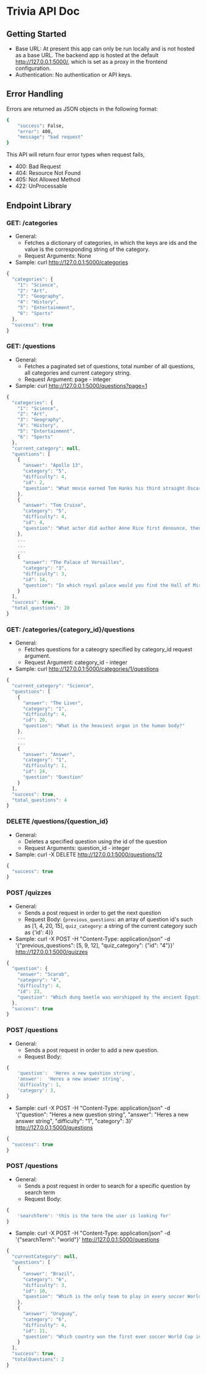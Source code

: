 # Trivia API Doc

## Getting Started

- Base URL: At present this app can only be run locally and is not hosted as a base URL. The backend app is hosted at the default http://127.0.0.1:5000/, which is set as a proxy in the frontend configuration.
- Authentication: No authentication or API keys.

## Error Handling

Errors are returned as JSON objects in the following format:

```bash
{
    "success": False, 
    "error": 400,
    "message": "bad request"
}
```

This API will return four error types when request fails,

- 400: Bad Request
- 404: Resource Not Found
- 405: Not Allowed Method
- 422: UnProcessable

## Endpoint Library

### GET: /categories

- General:
  - Fetches a dictionary of categories, in which the keys are ids and the value is the corresponding string of the category.
  - Request Arguments: None
- Sample: curl http://127.0.0.1:5000/categories

```js
{
  "categories": {
    "1": "Science",
    "2": "Art",
    "3": "Geography",
    "4": "History",
    "5": "Entertainment",
    "6": "Sports"
  },
  "success": true
}
```

### GET: /questions

- General:
  - Fetches a paginated set of questions, total number of all questions, all categories and current category string. 
  - Request Argument: page - integer
- Sample: curl http://127.0.0.1:5000/questions?page=1

```js
{
  "categories": {
    "1": "Science",
    "2": "Art",
    "3": "Geography",
    "4": "History",
    "5": "Entertainment",
    "6": "Sports"
  },
  "current_category": null,
  "questions": [
    {
      "answer": "Apollo 13",
      "category": "5",
      "difficulty": 4,
      "id": 2,
      "question": "What movie earned Tom Hanks his third straight Oscar nomination, in 1996?"
    },
    {
      "answer": "Tom Cruise",
      "category": "5",
      "difficulty": 4,
      "id": 4,
      "question": "What actor did author Anne Rice first denounce, then praise in the role of her beloved Lestat?"
    },
    ...
    ...
    ...
    {
      "answer": "The Palace of Versailles",
      "category": "3",
      "difficulty": 3,
      "id": 14,
      "question": "In which royal palace would you find the Hall of Mirrors?"
    }
  ],
  "success": true,
  "total_questions": 20
}
```

### GET: /categories/{category_id}/questions

- General:
  - Fetches questions for a cateogry specified by category_id request argument.
  - Request Argument: category_id - integer
- Sample: curl http://127.0.0.1:5000/categories/1/questions

```js
{
  "current_category": "Science",
  "questions": [
    {
      "answer": "The Liver",
      "category": "1",
      "difficulty": 4,
      "id": 20,
      "question": "What is the heaviest organ in the human body?"
    },
    ...
    ...
    {
      "answer": "Answer",
      "category": "1",
      "difficulty": 1,
      "id": 24,
      "question": "Question"
    }
  ],
  "success": true,
  "total_questions": 4
}
```

### DELETE /questions/{question_id}

- General:
  - Deletes a specified question using the id of the question
  - Request Arguments: question_id - integer 
- Sample: curl -X DELETE http://127.0.0.1:5000/questions/12

```js
{
  "success": true
}
```

### POST /quizzes

- General:
  - Sends a post request in order to get the next question 
  - Request Body: {`previous_questions`:  an array of question id's such as [1, 4, 20, 15],
`quiz_category`: a string of the current category such as {'id': 4}}
- Sample: curl -X POST -H "Content-Type: application/json" -d '{"previous_questions": [5, 9, 12], "quiz_category": {"id": "4"}}' http://127.0.0.1:5000/quizzes

```js
{
  "question": {
    "answer": "Scarab",
    "category": "4",
    "difficulty": 4,
    "id": 23,
    "question": "Which dung beetle was worshipped by the ancient Egyptians?"
  },
  "success": true
}
```

### POST /questions

- General:
  - Sends a post request in order to add a new question.
  - Request Body:
```js
{
    'question':  'Heres a new question string',
    'answer':  'Heres a new answer string',
    'difficulty': 1,
    'category': 3,
}
```
- Sample: curl -X POST -H "Content-Type: application/json" -d '{"question": "Heres a new question string", "answer": "Heres a new answer string", "difficulty": "1", "category": 3}' http://127.0.0.1:5000/questions

```js
{
  "success": true
}
```

### POST /questions

- General:
  - Sends a post request in order to search for a specific question by search term 
  - Request Body: 
```js
{
    'searchTerm': 'this is the term the user is looking for'
}
```
- Sample: curl -X POST -H "Content-Type: application/json" -d '{"searchTerm": "world"}' http://127.0.0.1:5000/questions

```js
{
  "currentCategory": null,
  "questions": [
    {
      "answer": "Brazil",
      "category": "6",
      "difficulty": 3,
      "id": 10,
      "question": "Which is the only team to play in every soccer World Cup tournament?"
    },
    {
      "answer": "Uruguay",
      "category": "6",
      "difficulty": 4,
      "id": 11,
      "question": "Which country won the first ever soccer World Cup in 1930?"
    }
  ],
  "success": true,
  "totalQuestions": 2
}
```

